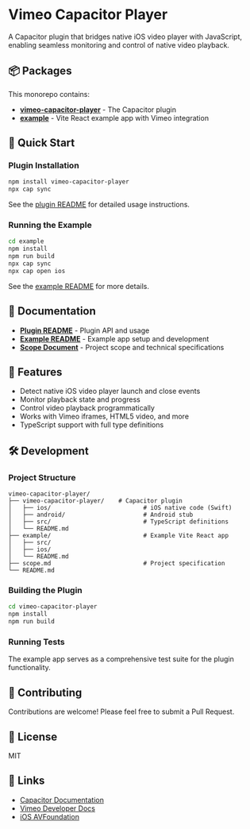 # Vimeo Capacitor Player

A Capacitor plugin that bridges native iOS video player with JavaScript, enabling seamless monitoring and control of native video playback.

## 📦 Packages

This monorepo contains:

- **[vimeo-capacitor-player](./vimeo-capacitor-player)** - The Capacitor plugin
- **[example](./example)** - Vite React example app with Vimeo integration

## 🚀 Quick Start

### Plugin Installation

```bash
npm install vimeo-capacitor-player
npx cap sync
```

See the [plugin README](./vimeo-capacitor-player/README.md) for detailed usage instructions.

### Running the Example

```bash
cd example
npm install
npm run build
npx cap sync
npx cap open ios
```

See the [example README](./example/README.md) for more details.

## 📖 Documentation

- **[Plugin README](./vimeo-capacitor-player/README.md)** - Plugin API and usage
- **[Example README](./example/README.md)** - Example app setup and development
- **[Scope Document](./scope.md)** - Project scope and technical specifications

## 🎯 Features

- Detect native iOS video player launch and close events
- Monitor playback state and progress
- Control video playback programmatically
- Works with Vimeo iframes, HTML5 video, and more
- TypeScript support with full type definitions

## 🛠️ Development

### Project Structure

```
vimeo-capacitor-player/
├── vimeo-capacitor-player/    # Capacitor plugin
│   ├── ios/                          # iOS native code (Swift)
│   ├── android/                      # Android stub
│   ├── src/                          # TypeScript definitions
│   └── README.md
├── example/                          # Example Vite React app
│   ├── src/
│   ├── ios/
│   └── README.md
├── scope.md                          # Project specification
└── README.md
```

### Building the Plugin

```bash
cd vimeo-capacitor-player
npm install
npm run build
```

### Running Tests

The example app serves as a comprehensive test suite for the plugin functionality.

## 🤝 Contributing

Contributions are welcome! Please feel free to submit a Pull Request.

## 📄 License

MIT

## 🔗 Links

- [Capacitor Documentation](https://capacitorjs.com/docs)
- [Vimeo Developer Docs](https://developer.vimeo.com/)
- [iOS AVFoundation](https://developer.apple.com/av-foundation/)
